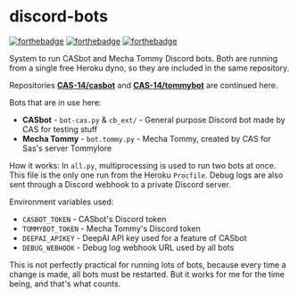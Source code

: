 # discord-bots

[![forthebadge](https://forthebadge.com/images/badges/built-with-love.svg)](https://forthebadge.com)
[![forthebadge](https://forthebadge.com/images/badges/for-you.svg)](https://forthebadge.com)
[![forthebadge](https://forthebadge.com/images/badges/contains-17-coffee-cups.svg)](https://forthebadge.com)


System to run CASbot and Mecha Tommy Discord bots. Both are running from a single free Heroku dyno, so they are included in the same repository.

Repositories **[CAS-14/casbot](https://github.com/CAS-14/casbot)** and **[CAS-14/tommybot](https://github.com/CAS-14/tommybot)** are continued here.

Bots that are in use here:
* **CASbot** - `bot-cas.py` & `cb_ext/` - General purpose Discord bot made by CAS for testing stuff
* **Mecha Tommy** - `bot.tommy.py` - Mecha Tommy, created by CAS for Sas's server Tommylore

How it works: In `all.py`, multiprocessing is used to run two bots at once. This file is the only one run from the Heroku `Procfile`. Debug logs are also sent through a Discord webhook to a private Discord server.

Environment variables used:
* `CASBOT_TOKEN` - CASbot's Discord token
* `TOMMYBOT_TOKEN` - Mecha Tommy's Discord token
* `DEEPAI_APIKEY` - DeepAI API key used for a feature of CASbot
* `DEBUG_WEBHOOK` - Debug log webhook URL used by all bots

This is not perfectly practical for running lots of bots, because every time a change is made, all bots must be restarted. But it works for me for the time being, and  that's what counts.
